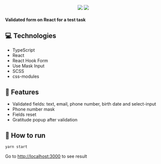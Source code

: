 <p align="center">
  <img src="https://user-images.githubusercontent.com/79412122/224561402-c55b41d4-a7b0-4466-993d-bf0ad0906e4f.png">
  <img src="https://user-images.githubusercontent.com/79412122/224561441-6e23723c-4a25-4c48-95a7-8e8dac4f3448.png">
</p>

#### Validated form on React for a test task

## 💻 Technologies

* TypeScript
* React
* React Hook Form
* Use Mask Input
* SCSS
* css-modules

## 🚀 Features

* Validated fields: text, email, phone number, birth date and select-input
* Phone number mask
* Fields reset
* Gratitude popup after validation

## 🤖 How to run

```bash
yarn start
```

Go to [http://localhost:3000](http://localhost:3000) to see result
